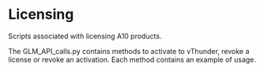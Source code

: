 # Licensing
Scripts associated with licensing A10 products.

The GLM_API_calls.py contains methods to activate to vThunder, revoke a license or revoke an activation. Each method contains an example of usage.
